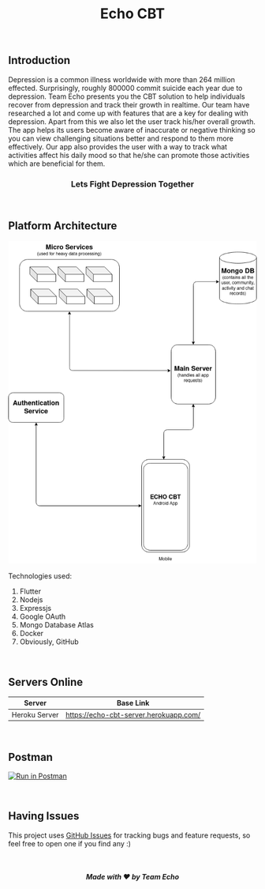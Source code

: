 <div align="center">

# Echo CBT

</div>

<br />

## Introduction

<p>
Depression is a common illness worldwide with more than 264 million effected. Surprisingly, roughly 800000 commit suicide each year due to depression. Team Echo presents you the CBT solution to help individuals recover from depression and track their growth in realtime. Our team have researched a lot and come up with features that are a key for dealing with depression. Apart from this we also let the user track his/her overall growth. The app helps its users become aware of inaccurate or negative thinking so you can view challenging situations better and respond to them more effectively. Our app also provides the user with a way to track what activities affect his daily mood so  that he/she can promote those activities which are beneficial for them.
<div align="center">

### Lets Fight Depression Together

</div>
</p>


<br />

## Platform Architecture

<div align="center">

<img src="echo.png" alt="Echo System Architecture" />

</div>

Technologies used:
1. Flutter
2. Nodejs
3. Expressjs
4. Google OAuth
5. Mongo Database Atlas
6. Docker
7. Obviously, GitHub

<br />

## Servers Online
|Server   |Base Link   |
|---|---|
| Heroku Server | https://echo-cbt-server.herokuapp.com/    |

<br />

## Postman
[![Run in Postman](https://run.pstmn.io/button.svg)](https://documenter.getpostman.com/view/7649159/T1DmDe9H)

<br />

## Having Issues
This project uses [GitHub Issues](https://github.com/sarthakpranesh/Echo_CBT_Server/issues) for tracking bugs and feature requests, so feel free to open one if you find any :)

<br />

<div align="center">

##### Made with ❤️ by Team Echo

</div>
